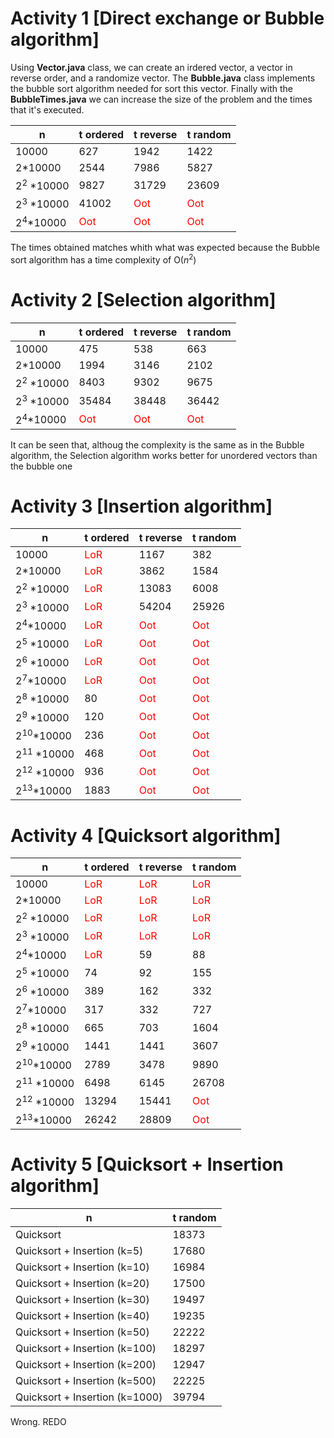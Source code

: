 

# Activity 1 \[Direct exchange or Bubble algorithm]

Using **Vector.java** class, we can create an irdered vector, a vector in reverse order, and a randomize vector.
The **Bubble.java** class implements the bubble sort algorithm needed for sort this vector. 
Finally with the **BubbleTimes.java** we can increase the size of the problem and the times that it's executed.

|n|t ordered|t reverse|t random|
|--|--|--|--|
|10000|627|1942|1422|
|2\*10000|2544|7986|5827|
|$2^{2}$ \*10000|9827|31729|23609|
|$2^{3}$ \*10000|41002|<font color="red">Oot</font>|<font color="red">Oot</font>|
|$2^{4}$\*10000|<font color="red">Oot</font>|<font color="red">Oot</font>|<font color="red">Oot</font>|

The times obtained matches whith what was expected because the Bubble sort algorithm has a time complexity of O($n^{2}$)


# Activity 2 \[Selection algorithm]

|n|t ordered|t reverse|t random|
|--|--|--|--|
|10000|475|538|663|
|2\*10000|1994|3146|2102|
|$2^{2}$ \*10000|8403|9302|9675|
|$2^{3}$ \*10000|35484|38448|36442|
|$2^{4}$\*10000|<font color="red">Oot</font>|<font color="red">Oot</font>|<font color="red">Oot</font>|

It can be seen that, althoug the complexity is the same as in the Bubble algorithm, the Selection algorithm works better for unordered vectors than the bubble one

# Activity 3 \[Insertion algorithm]

|n|t ordered|t reverse|t random|
|--|--|--|--|
|10000|<font color="red">LoR</font>|1167|382|
|2\*10000|<font color="red">LoR</font>|3862|1584|
|$2^{2}$ \*10000|<font color="red">LoR</font>|13083|6008|
|$2^{3}$ \*10000|<font color="red">LoR</font>|54204|25926|
|$2^{4}$\*10000|<font color="red">LoR</font>|<font color="red">Oot</font>|<font color="red">Oot</font>|
|$2^{5}$ \*10000|<font color="red">LoR</font>|<font color="red">Oot</font>|<font color="red">Oot</font>|
|$2^{6}$ \*10000|<font color="red">LoR</font>|<font color="red">Oot</font>|<font color="red">Oot</font>|
|$2^{7}$\*10000|<font color="red">LoR</font>|<font color="red">Oot</font>|<font color="red">Oot</font>|
|$2^{8}$ \*10000|80|<font color="red">Oot</font>|<font color="red">Oot</font>|
|$2^{9}$ \*10000|120|<font color="red">Oot</font>|<font color="red">Oot</font>|
|$2^{10}$\*10000|236|<font color="red">Oot</font>|<font color="red">Oot</font>|
|$2^{11}$ \*10000|468|<font color="red">Oot</font>|<font color="red">Oot</font>|
|$2^{12}$ \*10000|936|<font color="red">Oot</font>|<font color="red">Oot</font>|
|$2^{13}$\*10000|1883|<font color="red">Oot</font>|<font color="red">Oot</font>|



# Activity 4 \[Quicksort algorithm]

|n|t ordered|t reverse|t random|
|--|--|--|--|
|10000|<font color="red">LoR</font>|<font color="red">LoR</font>|<font color="red">LoR</font>|
|2\*10000|<font color="red">LoR</font>|<font color="red">LoR</font>|<font color="red">LoR</font>|
|$2^{2}$ \*10000|<font color="red">LoR</font>|<font color="red">LoR</font>|<font color="red">LoR</font>|
|$2^{3}$ \*10000|<font color="red">LoR</font>|<font color="red">LoR</font>|<font color="red">LoR</font>|
|$2^{4}$\*10000|<font color="red">LoR</font>|59|88|
|$2^{5}$ \*10000|74|92|155|
|$2^{6}$ \*10000|389|162|332|
|$2^{7}$\*10000|317|332|727|
|$2^{8}$ \*10000|665|703|1604|
|$2^{9}$ \*10000|1441|1441|3607|
|$2^{10}$\*10000|2789|3478|9890|
|$2^{11}$ \*10000|6498|6145|26708|
|$2^{12}$ \*10000|13294|15441|<font color="red">Oot</font>|
|$2^{13}$\*10000|26242|28809|<font color="red">Oot</font>|


# Activity 5 \[Quicksort + Insertion algorithm]

|n|t random|
|--|--|
|Quicksort|18373|
|Quicksort + Insertion (k=5)|17680|
|Quicksort + Insertion (k=10)|16984|
|Quicksort + Insertion (k=20)|17500|
|Quicksort + Insertion (k=30)|19497|
|Quicksort + Insertion (k=40)|19235|
|Quicksort + Insertion (k=50)|22222|
|Quicksort + Insertion (k=100)|18297|
|Quicksort + Insertion (k=200)|12947|
|Quicksort + Insertion (k=500)|22225|
|Quicksort + Insertion (k=1000)|39794|


Wrong. REDO